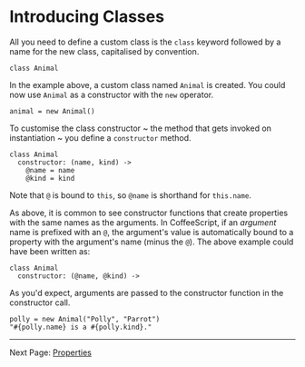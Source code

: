# Introducing Classes

All you need to define a custom class is the `class` keyword followed by a name for the new
class, capitalised by convention.

    class Animal

In the example above, a custom class named `Animal` is created. You could now use `Animal`
as a constructor with the `new` operator.

    animal = new Animal()

To customise the class constructor ~ the method that gets invoked on instantiation ~ you
define a `constructor` method.

    class Animal
      constructor: (name, kind) ->
        @name = name
        @kind = kind

Note that `@` is bound to `this`, so `@name` is shorthand for `this.name`.

As above, it is common to see constructor functions that create properties with the same
names as the arguments. In CoffeeScript, if an *argument* name is prefixed with an `@`, the
argument's value is automatically bound to a property with the argument's name (minus the
`@`). The above example could have been written as:

    class Animal
      constructor: (@name, @kind) ->

As you'd expect, arguments are passed to the constructor function in the constructor call.

    polly = new Animal("Polly", "Parrot")
    "#{polly.name} is a #{polly.kind}."

---

Next Page: [Properties](/docs/book/properties.md)
